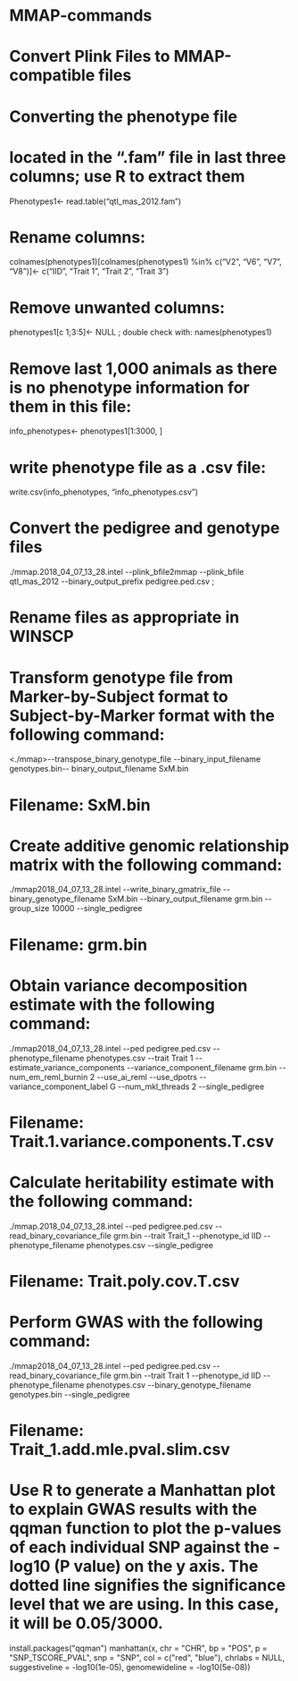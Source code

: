 # MMAP-commands
# Convert Plink Files to MMAP-compatible files 
# Converting the phenotype file
# located in the “.fam” file in last three columns; use R to extract them 
Phenotypes1<- read.table(“qtl_mas_2012.fam”)

# Rename columns: 
colnames(phenotypes1)[colnames(phenotypes1) %in% c(“V2”, “V6”, “V7”, “V8”)]<- c(“IID”, “Trait 1”, “Trait 2”, “Trait 3”) 
# Remove unwanted columns: 
phenotypes1[c 1;3:5]<- NULL ;  double check with: names(phenotypes1) 
# Remove last 1,000 animals as there is no phenotype information for them in this file: 
info_phenotypes<- phenotypes1[1:3000, ]
# write phenotype file as a .csv file: 
write.csv(info_phenotypes, “info_phenotypes.csv”)
# Convert the pedigree and genotype files 
./mmap.2018_04_07_13_28.intel --plink_bfile2mmap --plink_bfile qtl_mas_2012 --binary_output_prefix pedigree.ped.csv ; 
# Rename files as appropriate in WINSCP 

# Transform genotype file from Marker-by-Subject format to Subject-by-Marker format with the following command:
<./mmap>--transpose_binary_genotype_file --binary_input_filename  genotypes.bin-- binary_output_filename SxM.bin 
# Filename: SxM.bin

# Create additive genomic relationship matrix with the following command: 
./mmap2018_04_07_13_28.intel --write_binary_gmatrix_file --binary_genotype_filename SxM.bin --binary_output_filename grm.bin --group_size 10000 --single_pedigree 
# Filename: grm.bin

# Obtain variance decomposition estimate with the following command: 
./mmap2018_04_07_13_28.intel --ped pedigree.ped.csv --phenotype_filename phenotypes.csv --trait Trait 1 --estimate_variance_components --variance_component_filename grm.bin --num_em_reml_burnin 2 --use_ai_reml --use_dpotrs --variance_component_label G --num_mkl_threads 2 --single_pedigree 
# Filename: Trait.1.variance.components.T.csv

# Calculate heritability estimate with the following command:
./mmap.2018_04_07_13_28.intel --ped pedigree.ped.csv --read_binary_covariance_file grm.bin --trait Trait_1 --phenotype_id IID --phenotype_filename phenotypes.csv --single_pedigree 
# Filename: Trait.poly.cov.T.csv


# Perform GWAS with the following command: 
./mmap2018_04_07_13_28.intel --ped pedigree.ped.csv --read_binary_covariance_file grm.bin --trait Trait 1 --phenotype_id IID --phenotype_filename phenotypes.csv --binary_genotype_filename genotypes.bin --single_pedigree 
# Filename: Trait_1.add.mle.pval.slim.csv

# Use R to generate a Manhattan plot to explain GWAS results with the qqman  function to plot the p-values of each individual SNP against the -log10 (P value) on the y axis. The dotted line signifies the significance level that we are using. In this case, it will be 0.05/3000.
install.packages("qqman")
manhattan(x, chr = "CHR", bp = "POS", p = "SNP_TSCORE_PVAL", snp = "SNP",
col = c("red", "blue"), chrlabs = NULL,
suggestiveline = -log10(1e-05), genomewideline = -log10(5e-08))



